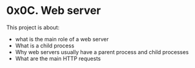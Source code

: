 # 0x0C. Web server
This project is about:

- what is the main role of a web server
- What is a child process
- Why web servers usually have a parent process and child processes
- What are the main HTTP requests
